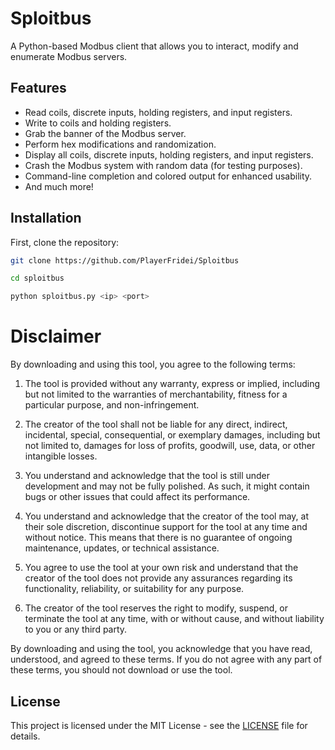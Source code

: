 # Sploitbus
A Python-based Modbus client that allows you to interact, modify and enumerate Modbus servers.

## Features

- Read coils, discrete inputs, holding registers, and input registers.
- Write to coils and holding registers.
- Grab the banner of the Modbus server.
- Perform hex modifications and randomization.
- Display all coils, discrete inputs, holding registers, and input registers.
- Crash the Modbus system with random data (for testing purposes).
- Command-line completion and colored output for enhanced usability.
- And much more!

## Installation

First, clone the repository:

```sh
git clone https://github.com/PlayerFridei/Sploitbus
```

```sh
cd sploitbus
```

```sh
python sploitbus.py <ip> <port>
```

# Disclaimer

By downloading and using this tool, you agree to the following terms:

1. The tool is provided without any warranty, express or implied, including but not limited to the warranties of merchantability, fitness for a particular purpose, and non-infringement.

2. The creator of the tool shall not be liable for any direct, indirect, incidental, special, consequential, or exemplary damages, including but not limited to, damages for loss of profits, goodwill, use, data, or other intangible losses.

3. You understand and acknowledge that the tool is still under development and may not be fully polished. As such, it might contain bugs or other issues that could affect its performance.

4. You understand and acknowledge that the creator of the tool may, at their sole discretion, discontinue support for the tool at any time and without notice. This means that there is no guarantee of ongoing maintenance, updates, or technical assistance.

5. You agree to use the tool at your own risk and understand that the creator of the tool does not provide any assurances regarding its functionality, reliability, or suitability for any purpose.

6. The creator of the tool reserves the right to modify, suspend, or terminate the tool at any time, with or without cause, and without liability to you or any third party.

By downloading and using the tool, you acknowledge that you have read, understood, and agreed to these terms. If you do not agree with any part of these terms, you should not download or use the tool.

## License

This project is licensed under the MIT License - see the [LICENSE](LICENSE) file for details.
